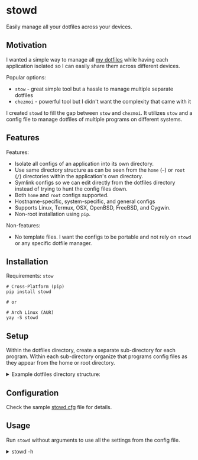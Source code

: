 # stowd

Easily manage all your dotfiles across your devices.

## Motivation

I wanted a simple way to manage all [my dotfiles](https://github.com/ghassan0/dotfiles) while having each application isolated so I can easily share them across different devices.

Popular options:

- `stow` - great simple tool but a hassle to manage multiple separate dotfiles
- `chezmoi` - powerful tool but I didn't want the complexity that came with it

I created `stowd` to fill the gap between `stow` and `chezmoi`.
It utilizes `stow` and a config file to manage dotfiles of multiple programs on different systems.

## Features

Features:

- Isolate all configs of an application into its own directory.
- Use same directory structure as can be seen from the `home` (`~`) or `root` (`/`) directories within the application's own directory.
- Symlink configs so we can edit directly from the dotfiles directory instead of trying to hunt the config files down.
- Both `home` and `root` configs supported.
- Hostname-specific, system-specific, and general configs
- Supports Linux, Termux, OSX, OpenBSD, FreeBSD, and Cygwin.
- Non-root installation using `pip`.

Non-features:

- No template files. I want the configs to be portable and not rely on `stowd` or any specific dotfile manager.

## Installation

Requirements: `stow`

```
# Cross-Platform (pip)
pip install stowd

# or

# Arch Linux (AUR)
yay -S stowd
```

## Setup

Within the dotfiles directory, create a separate sub-directory for each program.
Within each sub-directory organize that programs config files as they appear from the home or root directory.

<details>
  <summary>Example dotfiles directory structure:</summary>

```
.
├── stowd
│   └── .config
│       └── stowd
│           └── stowd.cfg
├── dircolors
│   └── .config
│       └── dircolors
│           └── .dir_colors
├── env_root
│   └── etc
│       └── environment
├── git
│   └── .config
│       └── git
│           └── config
├── gtk
│   └── .config
│       ├── gtk-2.0
│       │   └── gtkrc
│       └── gtk-3.0
│           ├── gtk.css
│           └── settings.ini
├── termux
│   └── .termux
│       ├── colors.properties
│       └── termux.properties
├── tty
│   └── etc
│       ├── issue
│       └── profile
└── zsh
    ├── .config
    │   └── zsh
    │       ├── .zprofile
    │       └── .zshrc
    └── .zshenv
```

</details>

## Configuration

Check the sample [stowd.cfg](sample/stowd.cfg) file for details.

## Usage

Run `stowd` without arguments to use all the settings from the config file.

<details>
  <summary>stowd -h</summary>

```
usage: stowd [-h] [-s NAME [NAME ...]] [-S NAME [NAME ...]]
             [-u NAME [NAME ...]] [-U NAME [NAME ...]] [-r] [-R] [-c FILE]
             [-d DIR] [-v] [-q] [-n] [-V]
             [NAME ...]

Symlink dotfiles into their respective directories using `stow`.

positional arguments:
  NAME                  stow dir[s] to the home directory

options:
  -h, --help            show this help message and exit
  -s NAME [NAME ...], --stow NAME [NAME ...]
                        stow dir[s] to the home directory
  -S NAME [NAME ...], --stow-root NAME [NAME ...]
                        stow dir[s] to the root directory
  -u NAME [NAME ...], --unstow NAME [NAME ...]
                        unstow dir[s] from the home directory
  -U NAME [NAME ...], --unstow-root NAME [NAME ...]
                        unstow dir[s] from the root directory
  -r, --root-enable     enable root section in config
  -R, --root-only       only use root section in config
  -c FILE, --config FILE
                        path to config file (stowd.cfg)
  -d DIR, --dotfiles DIR
                        path to dotfiles directory
  -v, --verbose         show verbose output
  -q, --quiet           supress output
  -n, --no, --simulate  simulate run, no filesystem modification
  -V, --version         show version number
```

</details>
